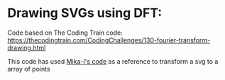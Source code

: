 # Drawing SVGs using DFT:


Code based on The Coding Train code:
https://thecodingtrain.com/CodingChallenges/130-fourier-transform-drawing.html

This code has used [Mika-I's code](https://jsfiddle.net/mikatalk/o3yrwqpg/) as a reference to transform a svg to a array of points
